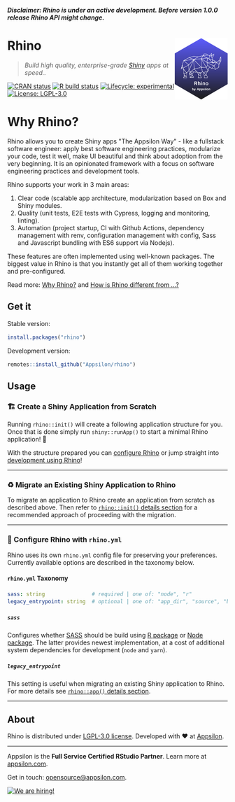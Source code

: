 _**Disclaimer: Rhino is under an active development. Before version 1.0.0 release Rhino API might change.**_

# Rhino <a href="https://appsilon.github.io/rhino/"><img src="man/figures/rhino.png" align="right" alt="Rhino logo" style="height: 140px;"></a>
> _Build high quality, enterprise-grade [Shiny](https://shiny.rstudio.com/) apps at speed.._

<!-- badges: start -->
[![CRAN status](https://www.r-pkg.org/badges/version/rhino)](https://cran.r-project.org/package=rhino)
[![R build status](https://github.com/Appsilon/rhino/workflows/R-CMD-check/badge.svg)](https://github.com/Appsilon/rhino/actions)
[![Lifecycle: experimental](https://img.shields.io/badge/lifecycle-experimental-orange.svg)](https://lifecycle.r-lib.org/articles/stages.html#experimental)
[![License: LGPL-3.0](https://img.shields.io/badge/License-LGPL--3.0-blue.svg)][LGPL-3.0 license]
<!-- badges: end -->


# Why Rhino?
Rhino allows you to create Shiny apps "The Appsilon Way"  - like a fullstack software engineer: apply best software engineering practices, modularize your code, test it well, make UI beautiful and think about adoption from the very beginning. It is an opinionated framework with a focus on software engineering practices and development tools.

Rhino supports your work in 3 main areas:

1. Clear code (scalable app architecture, modularization based on Box and Shiny modules.
2. Quality (unit tests, E2E tests with Cypress, logging and monitoring, linting).
3. Automation (project startup, CI with Github Actions, dependency management with renv, configuration management with config, Sass and Javascript bundling with ES6 support via Nodejs).

These features are often implemented using well-known packages. The biggest value in Rhino is that you instantly get all of them working together and pre-configured.

Read more: [Why Rhino?](articles/about-why-rhino.html) and [How is Rhino different from ...?](articles/about-how-is-it-different.html)

## Get it
Stable version:
```r
install.packages("rhino")
```

Development version:
```r
remotes::install_github("Appsilon/rhino")
```

## Usage

### 🏗️ Create a Shiny Application from Scratch
Running `rhino::init()` will create a following application structure for you. Once that is done
simply run `shiny::runApp()` to start a minimal Rhino application! :rocket:

With the structure prepared you can [configure Rhino](#wrench-configure-rhino-with-rhinoyml) or jump
straight into [development using Rhino](#construction-develop-a-shiny-application-with-rhino)!

---

### :recycle: Migrate an Existing Shiny Application to Rhino
To migrate an application to Rhino create an application from scratch as described above. Then refer
to [`rhino::init()` details section](https://appsilon.github.io/rhino/reference/init.html#details-1)
for a recommended approach of proceeding with the migration.

---

### :wrench: Configure Rhino with `rhino.yml`
Rhino uses its own `rhino.yml` config file for preserving your preferences. Currently available
options are described in the taxonomy below.

#### `rhino.yml` Taxonomy
```yaml
sass: string               # required | one of: "node", "r"
legacy_entrypoint: string  # optional | one of: "app_dir", "source", "box_top_level"
```

##### `sass`
Configures whether [SASS](https://sass-lang.com/) should be build using [R
package](https://cran.r-project.org/package=sass) or [Node
package](https://www.npmjs.com/package/sass). The latter provides newest implementation, at a cost
of additional system dependencies for development (`node` and `yarn`).

##### `legacy_entrypoint`
This setting is useful when migrating an existing Shiny application to Rhino. For more details see
[`rhino::app()` details section](https://appsilon.github.io/rhino/reference/app.html#details-1).

---

## About
Rhino is distributed under [LGPL-3.0 license]. Developed with :heart: at [Appsilon].

---

Appsilon is the **Full Service Certified RStudio Partner**. Learn more at [appsilon.com][Appsilon].

Get in touch: opensource@appsilon.com.

<a href="https://appsilon.com/careers/"><img src="http://d2v95fjda94ghc.cloudfront.net/hiring.png" alt="We are hiring!"></a>


<!-- Links -->
[LGPL-3.0 license]: https://opensource.org/licenses/LGPL-3.0
[Appsilon]: https://appsilon.com
